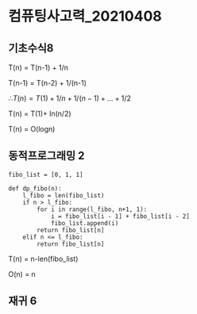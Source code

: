 # 컴퓨팅사고력_20210408



## 기초수식8

T(n) = T(n-1) + 1/n

T(n-1) = T(n-2) + 1/(n-1)

∴$T(n) = T(1) + 1/n + 1/(n-1) + …+ 1/2$

T(n) = T(1)+ ln(n/2)

T(n) = O(logn)



## 동적프로그래밍 2

```
fibo_list = [0, 1, 1]

def dp_fibo(n):
    l_fibo = len(fibo_list)
    if n > l_fibo:
        for i in range(l_fibo, n+1, 1):
            i = fibo_list[i - 1] + fibo_list[i - 2]
            fibo_list.append(i)
        return fibo_list[n]
    elif n <= l_fibo:
        return fibo_list[n]
```

T(n) = n-len(fibo_list)

O(n) = n

## 재귀 6

